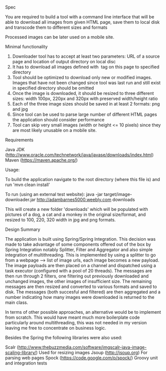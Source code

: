 Spec

You are required to build a tool with a command line interface that will be able to download all
images from given HTML page, save them to local disk and transcode them to different sizes and
formats

Processed images can be later used on a mobile site.

Minimal functionality
1. Downloader tool has to accept at least two parameters: URL of a source page and location of
output directory on local disc
2. It has to download all images defined with <img> tag on this page to specified directory
3. Tool should be optimized to download only new or modified images. Images that have not
been changed since tool was last run and still exist in specified directory should be omitted
4. Once the image is downloaded, it should be resized to three different sizes: width 100px,
220px and 320px with preserved width/height ratio
5. Each of the three image sizes should be saved in at least 2 formats: png and jpg
6. Since tool can be used to parse large number of different HTML pages the application should
consider performance
7. Tool can skip very small images (width or height <= 10 pixels) since they are most likely
unusable on a mobile site.


Requirements

Java JDK (http://www.oracle.com/technetwork/java/javase/downloads/index.html)
Maven (https://maven.apache.org/)

Usage:

To build the application navigate to the root directory (where this file is) and run 'mvn clean install'

To run (using an external test website):
    java -jar target/image-downloader.jar http://adambarnes5000.weebly.com downloads

This will create a new folder 'downloads' which will be populated with pictures of a dog, a cat and a monkey
in the original size/format, and resized to 100, 220, 320 width in jpg and png formats.

Design Summary

The application is built using Spring/Spring Integration. This decision was made to take advantage of some components offered
out of the box by Spring Integration notably Splitter, Filter and Aggregator and also simple integration of multithreading.
This is implemented by using a splitter to go from a webpage --> list of image urls, each image becomes a new payload.
The image payloads are then placed on a channel and dispatched using a task executor (configured with a pool of 20 threads).
The messages are then run through 2 filters, one filtering out previously downloaded and unchanged images, the other images of insufficient size.
The remaining messages are then resized and converted to various formats and saved to disk.
The messages (both succesful and filtered) are then aggregated and a number indicating how many images were downloaded is returned to the main class.

In terms of other possible approaches, an alternative would be to implement from scratch. This would have meant much more boilerplate code
particularly around multithreading, this was not needed in my version leaving me free to concentrate on business logic.

Besides the Spring the following libraries were also used:

Scalr (http://www.thebuzzmedia.com/software/imgscalr-java-image-scaling-library/) Used for resizing images
Jsoup (http://jsoup.org) For parsing web pages
Spock (https://code.google.com/p/spock/) Groovy unit and integration tests